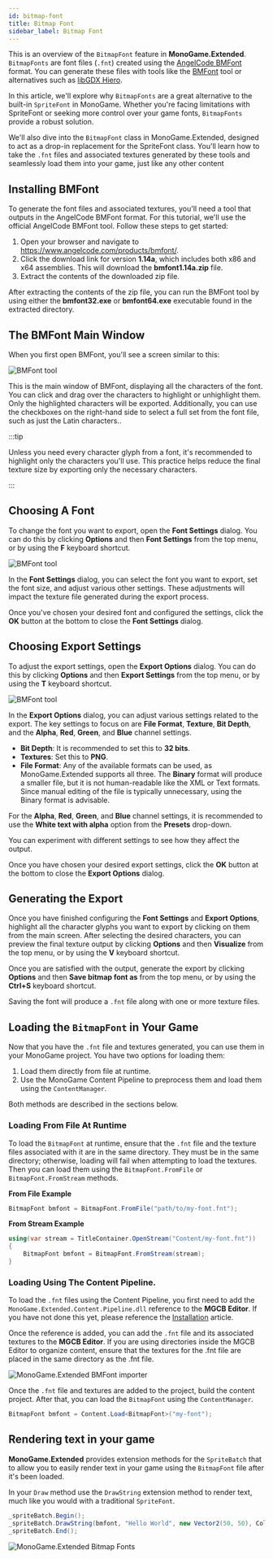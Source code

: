 ```yaml
---
id: bitmap-font
title: Bitmap Font
sidebar_label: Bitmap Font
---
```


This is an overview of the `BitmapFont` feature in **MonoGame.Extended**.  `BitmapFonts` are font files (`.fnt`) created using the [AngelCode BMFont](https://www.angelcode.com/products/bmfont/) format. You can generate these files with tools like the [BMFont](https://www.angelcode.com/products/bmfont/) tool or alternatives such as [libGDX Hiero](https://libgdx.com/wiki/tools/hiero).

In this article, we'll explore why `BitmapFonts` are a great alternative to the built-in `SpriteFont` in MonoGame. Whether you're facing limitations with SpriteFont or seeking more control over your game fonts, `BitmapFonts` provide a robust solution.

We'll also dive into the `BitmapFont` class in MonoGame.Extended, designed to act as a drop-in replacement for the SpriteFont class. You'll learn how to take the `.fnt` files and associated textures generated by these tools and seamlessly load them into your game, just like any other content

## Installing BMFont
To generate the font files and associated textures, you'll need a tool that outputs in the AngelCode BMFont format. For this tutorial, we'll use the official AngelCode BMFont tool. Follow these steps to get started:

1. Open your browser and navigate to https://www.angelcode.com/products/bmfont/.
2. Click the download link for version **1.14a**, which includes both x86 and x64 assemblies.  This will download the **bmfont1.14a.zip** file.
3. Extract the contents of the downloaded zip file.

After extracting the contents of the zip file, you can run the BMFont tool by using either the **bmfont32.exe** or **bmfont64.exe** executable found in the extracted directory.

## The BMFont Main Window

When you first open BMFont, you'll see a screen similar to this:

![BMFont tool](bmfont-tool.png)

This is the main window of BMFont, displaying all the characters of the font. You can click and drag over the characters to highlight or unhighlight them. Only the highlighted characters will be exported. Additionally, you can use the checkboxes on the right-hand side to select a full set from the font file, such as just the Latin characters..  

:::tip

Unless you need every character glyph from a font, it's recommended to highlight only the characters you'll use. This practice helps reduce the final texture size by exporting only the necessary characters.

:::

## Choosing A Font
To change the font you want to export, open the **Font Settings** dialog. You can do this by clicking **Options** and then **Font Settings** from the top menu, or by using the **F** keyboard shortcut.


![BMFont tool](bmfont-font-settings.png)

In the **Font Settings** dialog, you can select the font you want to export, set the font size, and adjust various other settings. These adjustments will impact the texture file generated during the export process.

Once you've chosen your desired font and configured the settings, click the **OK** button at the bottom to close the **Font Settings** dialog.

## Choosing Export Settings
To adjust the export settings, open the **Export Options** dialog. You can do this by clicking **Options** and then **Export Settings** from the top menu, or by using the **T** keyboard shortcut.

![BMFont tool](bmfont-export-options.png)

In the **Export Options** dialog, you can adjust various settings related to the export. The key settings to focus on are **File Format**, **Texture**, **Bit Depth**, and the **Alpha**, **Red**, **Green**, and **Blue** channel settings.

- **Bit Depth**: It is recommended to set this to **32 bits**.
- **Textures**: Set this to **PNG**.
- **File Format**: Any of the available formats can be used, as MonoGame.Extended supports all three. The **Binary** format will produce a smaller file, but it is not human-readable like the XML or Text formats. Since manual editing of the file is typically unnecessary, using the Binary format is advisable.

For the **Alpha**, **Red**, **Green**, and **Blue** channel settings, it is recommended to use the **White text with alpha** option from the **Presets** drop-down.

You can experiment with different settings to see how they affect the output.

Once you have chosen your desired export settings, click the **OK** button at the bottom to close the **Export Options** dialog.

## Generating the Export

Once you have finished configuring the **Font Settings** and **Export Options**, highlight all the character glyphs you want to export by clicking on them from the main screen. After selecting the desired characters, you can preview the final texture output by clicking **Options** and then **Visualize** from the top menu, or by using the **V** keyboard shortcut.

Once you are satisfied with the output, generate the export by clicking **Options** and then **Save bitmap font as** from the top menu, or by using the **Ctrl+S** keyboard shortcut.

Saving the font will produce a `.fnt` file along with one or more texture files.

## Loading the `BitmapFont` in Your Game

Now that you have the `.fnt` file and textures generated, you can use them in your MonoGame project. You have two options for loading them:

1. Load them directly from file at runtime.
2. Use the MonoGame Content Pipeline to preprocess them and load them using the `ContentManager`.

Both methods are described in the sections below.

### Loading From File At Runtime
To load the `BitmapFont` at runtime, ensure that the `.fnt` file and the texture files associated with it are in the same directory. They must be in the same directory; otherwise, loading will fail when attempting to load the textures. Then you can load them using the `BitmapFont.FromFile` or `BitmapFont.FromStream` methods.

**From File Example**

```cs
BitmapFont bmfont = BitmapFont.FromFile("path/to/my-font.fnt");
```

**From Stream Example**
```cs
using(var stream = TitleContainer.OpenStream("Content/my-font.fnt"))
{
    BitmapFont bmfont = BitmapFont.FromStream(stream);
}
```

### Loading Using The Content Pipeline.
To load the `.fnt` files using the Content Pipeline, you first need to add the `MonoGame.Extended.Content.Pipeline.dll` reference to the **MGCB Editor**. If you have not done this yet, please reference the [Installation](../../getting-started/installation-monogame.mdx) article.

Once the reference is added, you can add the `.fnt` file and its associated textures to the **MGCB Editor**. If you are using directories inside the MGCB Editor to organize content, ensure that the textures for the .fnt file are placed in the same directory as the .fnt file.

![MonoGame.Extended BMFont importer](monogame-extended-bmfont-importer-processor.png)

Once the `.fnt` file and textures are added to the project, build the content project. After that, you can load the `BitmapFont` using the `ContentManager`.

```cs
BitmapFont bmfont = Content.Load<BitmapFont>("my-font");
```

## Rendering text in your game

**MonoGame.Extended** provides extension methods for the `SpriteBatch` that to allow you to easily render text in your game using the `BitmapFont` file after it's been loaded.

In your `Draw` method use the `DrawString` extension method to render text, much like you would with a traditional `SpriteFont`.

```csharp
_spriteBatch.Begin();
_spriteBatch.DrawString(bmfont, "Hello World", new Vector2(50, 50), Color.White);
_spriteBatch.End();
```

![MonoGame.Extended Bitmap Fonts](monogame-extended-bitmap-fonts.png)
